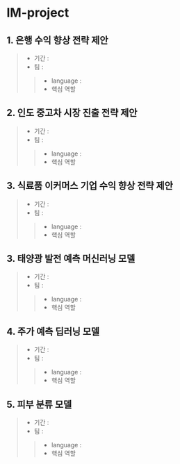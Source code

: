 # IM-project

## 1. 은행 수익 향상 전략 제안
> - 기간 :
> - 팀 :
>> - language :
>> - 핵심 역할

## 2. 인도 중고차 시장 진출 전략 제안
> - 기간 :
> - 팀 :
>> - language :
>> - 핵심 역할

## 3. 식료품 이커머스 기업 수익 향상 전략 제안
> - 기간 :
> - 팀 :
>> - language :
>> - 핵심 역할

## 3. 태양광 발전 예측 머신러닝 모델 
> - 기간 :
> - 팀 :
>> - language :
>> - 핵심 역할

## 4. 주가 예측 딥러닝 모델
> - 기간 :
> - 팀 :
>> - language :
>> - 핵심 역할

## 5. 피부 분류 모델
> - 기간 :
> - 팀 :
>> - language :
>> - 핵심 역할
